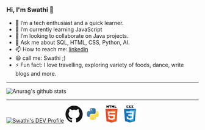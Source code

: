 ### Hi, I'm Swathi 👋
- 🔭 I’m a tech enthusiast and a quick learner.
- 🌱 I’m currently learning JavaScript
- 👯 I’m looking to collaborate on Java projects.
- 💬 Ask me about SQL, HTML, CSS, Python, AI.
- 📫 How to reach me: <a href="https://www.linkedin.com/in/swathi-prabhu-839186181/">linkedin</a>
- 😄 call me: Swathi ;)
- ⚡ Fun fact: I love travelling, exploring variety of foods, dance, write blogs and more.

----

![Anurag's github stats](https://github-readme-stats.vercel.app/api?username=swathiprabhu3&show_icons=true&theme=radical)

----

<a href="https://dev.to/swathiprabhu3"><img src="https://d2fltix0v2e0sb.cloudfront.net/dev-badge.svg" alt="Swathi's DEV Profile" height="45" width="45"></a> <img src="https://raw.githubusercontent.com/github/explore/78df643247d429f6cc873026c0622819ad797942/topics/github/github.png" height="45" width="45" >  <img src="https://raw.githubusercontent.com/github/explore/80688e429a7d4ef2fca1e82350fe8e3517d3494d/topics/python/python.png" height="45" width="45">  <img src="https://raw.githubusercontent.com/github/explore/80688e429a7d4ef2fca1e82350fe8e3517d3494d/topics/html/html.png" height="45" width="45">   <img src="https://raw.githubusercontent.com/github/explore/80688e429a7d4ef2fca1e82350fe8e3517d3494d/topics/css/css.png" height="45" width="45">     





